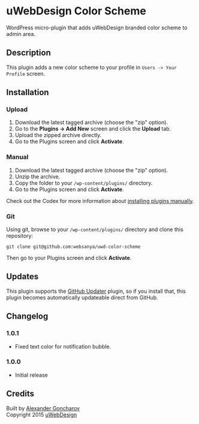 # uWebDesign Color Scheme

WordPress micro-plugin that adds uWebDesign branded color scheme to admin area.

## Description

This plugin adds a new color scheme to your profile in `Users -> Your Profile` screen.

## Installation

### Upload

1. Download the latest tagged archive (choose the "zip" option).
2. Go to the __Plugins -> Add New__ screen and click the __Upload__ tab.
3. Upload the zipped archive directly.
4. Go to the Plugins screen and click __Activate__.

### Manual

1. Download the latest tagged archive (choose the "zip" option).
2. Unzip the archive.
3. Copy the folder to your `/wp-content/plugins/` directory.
4. Go to the Plugins screen and click __Activate__.

Check out the Codex for more information about [installing plugins manually](http://codex.wordpress.org/Managing_Plugins#Manual_Plugin_Installation).

### Git

Using git, browse to your `/wp-content/plugins/` directory and clone this repository:

`git clone git@github.com:websanya/uwd-color-scheme`

Then go to your Plugins screen and click __Activate__.

## Updates

This plugin supports the [GitHub Updater](https://github.com/afragen/github-updater) plugin, so if you install that, this plugin becomes automatically updateable direct from GitHub.

## Changelog

### 1.0.1
* Fixed text color for notification bubble.

### 1.0.0
* Initial release

## Credits

Built by [Alexander Goncharov](http://websanya.ru/)  
Copyright 2015 [uWebDesign](http://uwebdesign.ru/)